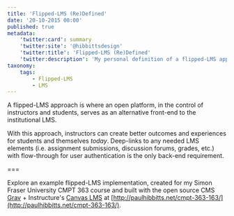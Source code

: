 ```yaml
---
title: 'Flipped-LMS (Re)Defined'
date: '20-10-2015 00:00'
published: true
metadata:
    'twitter:card': summary
    'twitter:site': '@hibbittsdesign'
    'twitter:title': 'Flipped-LMS (Re)Defined'
    'twitter:description': 'My personal definition of a flipped-LMS approach.'
taxonomy:
    tags:
        - Flipped-LMS
        - LMS
---
```


A flipped-LMS approach is where an open platform, in the control of instructors and students, serves as an alternative front-end to the institutional LMS.

With this approach, instructors can create better outcomes and experiences for students and themselves _today_. Deep-links to any needed LMS elements (i.e. assignment submissions, discussion forums, grades, etc.) with flow-through for user authentication is the only back-end requirement.

===

Explore an example flipped-LMS implementation, created for my Simon Fraser University CMPT 363 course and built with the open source CMS [Grav](http://getgrav.org) + Instructure's [Canvas LMS](http://www.canvaslms.com/) at [http://paulhibbitts.net/cmpt-363-163/](http://paulhibbitts.net/cmpt-363-163/).
